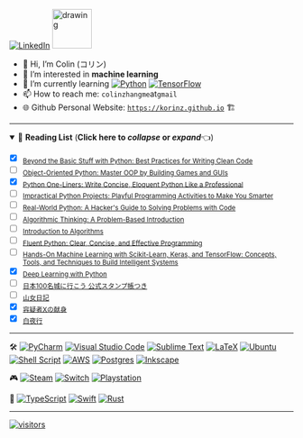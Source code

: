 [![LinkedIn][linkedin-shield]][linkedin-url] [<img src="https://user-images.githubusercontent.com/111611023/203343564-bcc8b467-78b1-4e7b-8011-ba2803c692de.gif" alt="drawing" width="70"/>](https://ja.wikipedia.org/wiki/Nyan_Cat)

- 👋 Hi, I’m Colin (コリン)
- 👀 I’m interested in **machine learning**
- 🌱 I’m currently learning [![Python](https://img.shields.io/badge/python-3670A0?style=popout&logo=python&logoColor=ffdd54)](https://www.python.org/) [![TensorFlow](https://img.shields.io/badge/TensorFlow-%23FF6F00.svg?style=popout&logo=TensorFlow&logoColor=white)](https://www.tensorflow.org/)
- 📫 How to reach me: `colinzhangme`at`gmail`
- 🌐 Github Personal Website: [`https://korinz.github.io`](https://korinz.github.io) 🏗️

---

<details open>
  <summary>📖 <b>Reading List</b> (<b>Click here to <i>collapse</i> or <i>expand</i></b>👈) </summary>

- [x] <sub>[Beyond the Basic Stuff with Python: Best Practices for Writing Clean Code](https://www.amazon.com/Python-Beyond-Basics-Al-Sweigart/dp/1593279663/)</sub>
- [ ] <sub>[Object-Oriented Python: Master OOP by Building Games and GUIs](https://www.amazon.com/Object-Oriented-Python-Master-Building-Games/dp/1718502060/)</sub>
- [x] <sub>[Python One-Liners: Write Concise, Eloquent Python Like a Professional](https://www.amazon.com/Python-One-Liners-Concise-Eloquent-Professional/dp/1718500505/)</sub>
- [ ] <sub>[Impractical Python Projects: Playful Programming Activities to Make You Smarter](https://www.amazon.com/Impractical-Python-Projects-Programming-Activities/dp/159327890X/)</sub>
- [ ] <sub>[Real-World Python: A Hacker's Guide to Solving Problems with Code](https://www.amazon.com/gp/product/1718500629/ref=ox_sc_saved_title_3?smid=ATVPDKIKX0DER/)</sub>
- [ ] <sub>[Algorithmic Thinking: A Problem-Based Introduction](https://www.amazon.com/gp/product/1718500807/ref=ox_sc_saved_image_5?smid=ATVPDKIKX0DER/)</sub>
- [ ] <sub>[Introduction to Algorithms](https://www.amazon.com/Introduction-Algorithms-fourth-Thomas-Cormen/dp/026204630X/)</sub>
- [ ] <sub>[Fluent Python: Clear, Concise, and Effective Programming](https://www.amazon.com/Fluent-Python-Concise-Effective-Programming/dp/1492056359/)</sub>
- [ ] <sub>[Hands-On Machine Learning with Scikit-Learn, Keras, and TensorFlow: Concepts, Tools, and Techniques to Build Intelligent Systems](https://www.amazon.com/Hands-Machine-Learning-Scikit-Learn-TensorFlow/dp/1098125975/)</sub>
- [x] <sub>[Deep Learning with Python](https://www.amazon.com/Learning-Python-Second-Fran%C3%A7ois-Chollet/dp/1617296864/)</sub>
- [ ] <sub>[日本100名城に行こう 公式スタンプ帳つき](https://www.amazon.co.jp/gp/product/4651201148/)</sub>
- [ ] <sub>[山女日記](https://www.amazon.co.jp/%E5%B1%B1%E5%A5%B3%E6%97%A5%E8%A8%98-%E5%B9%BB%E5%86%AC%E8%88%8E%E6%96%87%E5%BA%AB-%E6%B9%8A-%E3%81%8B%E3%81%AA%E3%81%88/dp/4344425162/)</sub>
- [x] <sub>[容疑者Xの献身](https://www.amazon.co.jp/%E5%AE%B9%E7%96%91%E8%80%85X%E3%81%AE%E7%8C%AE%E8%BA%AB-%E6%96%87%E6%98%A5%E6%96%87%E5%BA%AB-%E6%9D%B1%E9%87%8E-%E5%9C%AD%E5%90%BE/dp/4167110121/)</sub>
- [x] <sub>[白夜行](https://www.amazon.co.jp/%E7%99%BD%E5%A4%9C%E8%A1%8C-%E9%9B%86%E8%8B%B1%E7%A4%BE%E6%96%87%E5%BA%AB-%E6%9D%B1%E9%87%8E-%E5%9C%AD%E5%90%BE/dp/4087474399/)</sub>
</details>

---

🛠️ 
[![PyCharm](https://img.shields.io/badge/pycharm-143?style=popout&logo=pycharm&logoColor=black&color=black&labelColor=green)](https://www.jetbrains.com/pycharm/)
[![Visual Studio Code](https://img.shields.io/badge/Visual%20Studio%20Code-0078d7.svg?style=popout&logo=visual-studio-code&logoColor=white)](https://azure.microsoft.com/en-us/products/visual-studio-code/)
[![Sublime Text](https://img.shields.io/badge/sublime_text-%23575757.svg?style=popout&logo=sublime-text&logoColor=important)](https://www.sublimetext.com/)
[![LaTeX](https://img.shields.io/badge/latex-%23008080.svg?style=popout&logo=latex&logoColor=white)](https://www.overleaf.com/)
[![Ubuntu](https://img.shields.io/badge/Ubuntu-E95420?style=popout&logo=ubuntu&logoColor=white)](https://ubuntu.com/)
[![Shell Script](https://img.shields.io/badge/shell_script-%23121011.svg?style=popout&logo=gnu-bash&logoColor=white)](https://www.gnu.org/software/bash/)
[![AWS](https://img.shields.io/badge/AWS-%23FF9900.svg?style=popout&logo=amazon-aws&logoColor=white)](https://aws.amazon.com/)
[![Postgres](https://img.shields.io/badge/postgres-%23316192.svg?style=popout&logo=postgresql&logoColor=white)](https://www.postgresql.org/)
[![Inkscape](https://img.shields.io/badge/Inkscape-e0e0e0?style=popout&logo=inkscape&logoColor=080A13)](https://inkscape.org/)

🎮 
[![Steam](https://img.shields.io/badge/steam-%23000000.svg?style=popout&logo=steam&logoColor=white)](https://store.steampowered.com/)
[![Switch](https://img.shields.io/badge/Switch-E60012?style=popout&logo=nintendo-switch&logoColor=white)](https://www.nintendo.co.jp/hardware/switch/)
[![Playstation](https://img.shields.io/badge/Playstation-003791?style=popout&logo=playstation&logoColor=white)](https://store.playstation.com/)

🔮 
[![TypeScript](https://img.shields.io/badge/typescript-%23007ACC.svg?style=popout&logo=typescript&logoColor=white)](https://www.typescriptlang.org/)
[![Swift](https://img.shields.io/badge/swift-F54A2A?style=popout&logo=swift&logoColor=white)](https://www.apple.com/swift/)
[![Rust](https://img.shields.io/badge/rust-%23000000.svg?style=popout&logo=rust&logoColor=white)](https://www.rust-lang.org/)

---

[![visitors](https://visitor-badge.glitch.me/badge?page_id=KORINZ.KORINZ&right_color=green&left_text=Page%20Views)](https://github.com/jwenjian/visitor-badge)

<!---
KORINZ/KORINZ is a ✨ special ✨ repository!!!
--->

<!-- MARKDOWN LINKS & IMAGES -->
<!-- https://www.markdownguide.org/basic-syntax/#reference-style-links -->
[linkedin-shield]: https://img.shields.io/badge/LinkedIn-blue?logo=linkedin&logoColor=white&style=for-the-badge
[linkedin-url]: https://www.linkedin.com/in/colin-z/
